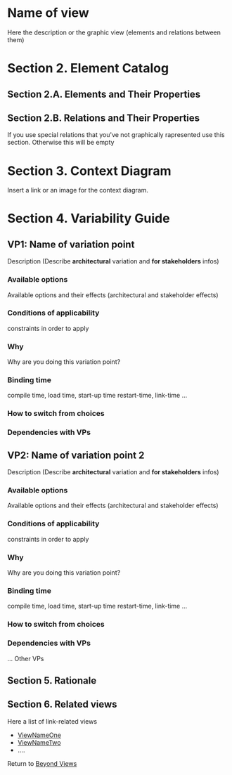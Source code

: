 # Name of view
Here the description or the graphic view (elements and relations between them)     
# Section 2. Element Catalog    
## Section 2.A. Elements and Their Properties   
## Section 2.B. Relations and Their Properties  
If you use special relations that you've not graphically rapresented use this section. Otherwise this will be empty
# Section 3.  Context Diagram    
Insert a link or an image for the context diagram.
# Section 4.  Variability Guide     

## VP1: Name of variation point   
Description (Describe **architectural** variation and **for stakeholders** infos) 
### Available options    
Available options and their effects (architectural and stakeholder effects) 
### Conditions of applicability
constraints in order to apply   
### Why 
Why are you doing this variation point?    
### Binding time 
compile time, load time, start-up time restart-time, link-time ... 
### How to switch from choices 

### Dependencies with VPs   
## VP2: Name of variation point 2
Description (Describe **architectural** variation and **for stakeholders** infos) 
### Available options    
Available options and their effects (architectural and stakeholder effects) 
### Conditions of applicability
constraints in order to apply   
### Why 
Why are you doing this variation point?    
### Binding time 
compile time, load time, start-up time restart-time, link-time ... 
### How to switch from choices 

### Dependencies with VPs    

... Other VPs

## Section 5. Rationale   

## Section 6. Related views    

Here a list of link-related views 
* [ViewNameOne]() 
* [ViewNameTwo]() 
*  ....

Return to [Beyond Views](BeyondViewsTpl.md)

